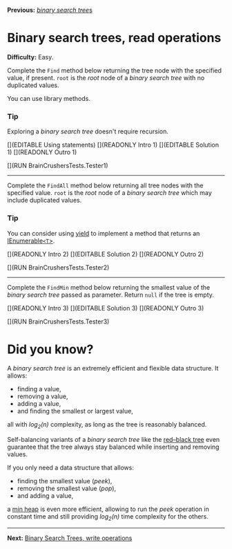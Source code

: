 ﻿**Previous:** [*binary search tree*s](binTrees-bst)

# Binary search trees, read operations

**Difficulty:** Easy.

Complete the `Find` method below returning the tree node with the specified value, if present. `root` is the *root* node of a *binary search tree* with no duplicated values.

You can use library methods.

### Tip

Exploring a *binary search tree* doesn't require recursion.

[](EDITABLE Using statements)
[](READONLY Intro 1)
[](EDITABLE Solution 1)
[](READONLY Outro 1)

[](RUN BrainCrushersTests.Tester1)

---

Complete the `FindAll` method below returning all tree nodes with the specified value. `root` is the *root* node of a *binary search tree* which may include duplicated values.

### Tip

You can consider using [yield](https://docs.microsoft.com/en-us/dotnet/csharp/language-reference/keywords/yield) to implement a method that returns an [IEnumerable`<T`>](https://docs.microsoft.com/en-us/dotnet/api/system.collections.generic.ienumerable-1).

[](READONLY Intro 2)
[](EDITABLE Solution 2)
[](READONLY Outro 2)

[](RUN BrainCrushersTests.Tester2)

---

Complete the `FindMin` method below returning the smallest value of the *binary search tree* passed as parameter. Return `null` if the tree is empty.

[](READONLY Intro 3)
[](EDITABLE Solution 3)
[](READONLY Outro 3)

[](RUN BrainCrushersTests.Tester3)

# Did you know?

A *binary search tree* is an extremely efficient and flexible data structure. It allows:
- finding a value,
- removing a value,
- adding a value,
- and finding the smallest or largest value,

all with *log<sub>2</sub>(n)* complexity, as long as the tree is reasonably balanced.

Self-balancing variants of a *binary search tree* like the [red–black tree](https://en.wikipedia.org/wiki/Red-black_tree) even guarantee that the tree always stay balanced while inserting and removing values.

If you only need a data structure that allows:
- finding the smallest value (*peek*),
- removing the smallest value (*pop*),
- and adding a value,

a [min heap](https://en.wikipedia.org/wiki/Heap_(data_structure)) is even more efficient, allowing to run the *peek* operation in constant time and still providing *log<sub>2</sub>(n)* time complexity for the others.

---

**Next:** [Binary Search Trees, write operations](binTrees-bstWrite)